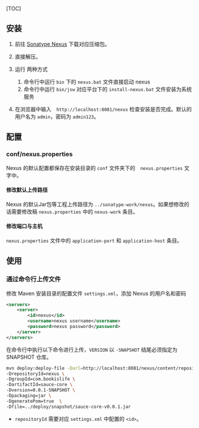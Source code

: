 [TOC]

## 安装

1. 前往 [Sonatype Nexus](http://www.sonatype.org/nexus/go/) 下载对应压缩包。

2. 直接解压。

3. 运行
	两种方式
	1. 命令行中运行 `bin` 下的 `nexus.bat` 文件直接启动 nexus
	2. 命令行中运行 `bin/jsw` 对应平台下的 `install-nexus.bat` 文件安装为系统服务

4. 在浏览器中输入　`http://localhost:8081/nexus` 检查安装是否完成。默认的用户名为 `admin`，密码为 `admin123`。

## 配置

### conf/nexus.properties

Nexus 的默认配置都保存在安装目录的 `conf` 文件夹下的　`nexus.properties` 文字中。

#### 修改默认上传路径

Nexus 的默认Jar包等工程上传路径为 `../sonatype-work/nexus`。如果想修改的话需要修改稿 `nexus.properties` 中的 `nexus-work` 条目。

####  修改端口与主机

`nexus.properties` 文件中的 `application-port` 和 `application-host` 条目。

##  使用

###  通过命令行上传文件

修改 Maven 安装目录的配置文件 `settings.xml`，添加 Nexus 的用户名和密码

``` xml
<servers>
    <server>
        <id>nexus</id>
        <username>nexus username</username>
    	<password>nexus password</password>
    </server>
</servers>
```

在命令行中执行以下命令进行上传，`VERSION` 以 `-SNAPSHOT` 结尾必须指定为 SNAPSHOT 仓库。

```bash
mvn deploy:deploy-file -Durl=http://localhost:8081/nexus/content/repositories/snapshots/ \
-DrepositoryId=nexus \
-DgroupId=com.bookislife \
-DartifactId=sauce-core \
-Dversion=0.0.1-SNAPSHOT \
-Dpackaging=jar \
-DgeneratePom=true  \
-Dfile=../deploy/snapshot/sauce-core-v0.0.1.jar
```

- `repositoryId` 需要对应 `settings.xml` 中配置的 `<id>`。

